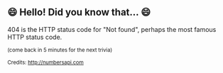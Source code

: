 ## :smile: Hello! Did you know that... :smile:
404 is the HTTP status code for "Not found", perhaps the most famous HTTP status code.

<sup>(come back in 5 minutes for the next trivia)</sup>


<sup>Credits: http://numbersapi.com</sup>
